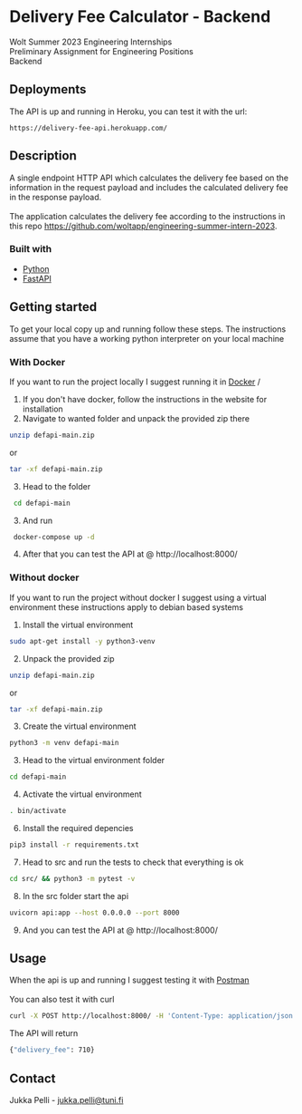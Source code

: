 # Delivery Fee Calculator - Backend
Wolt Summer 2023 Engineering Internships\
Preliminary Assignment for Engineering Positions\
Backend

## Deployments
The API is up and running in Heroku, you can test it with the url:

    https://delivery-fee-api.herokuapp.com/


## Description
A single endpoint HTTP API which calculates the delivery fee based on the information in the request payload and includes the calculated delivery fee in the response payload.\
\
The application calculates the delivery fee according to the instructions in this repo https://github.com/woltapp/engineering-summer-intern-2023.


### Built with
* [Python](https://www.python.org/)
* [FastAPI](https://fastapi.tiangolo.com/)


## Getting started
To get your local copy up and running follow these steps. The instructions assume that you have a working python interpreter on your local machine

### With Docker
If you want to run the project locally I suggest running it in [Docker](https://www.docker.com/) /

1. If you don't have docker, follow the instructions in the website for installation
2. Navigate to wanted folder and unpack the provided zip there
 ```sh
 unzip defapi-main.zip
 ```
 or
 ```sh
 tar -xf defapi-main.zip
 ```
3. Head to the folder
 ```sh
  cd defapi-main
 ```
3. And run
 ```sh
  docker-compose up -d
 ```
4. After that you can test the API at @ http://localhost:8000/

### Without docker
If you want to run the project without docker I suggest using a virtual environment these instructions apply to debian based systems

1. Install the virtual environment
 ```sh
 sudo apt-get install -y python3-venv
 ```
2. Unpack the provided zip
 ```sh
 unzip defapi-main.zip
 ```
 or
 ```sh
 tar -xf defapi-main.zip
 ```
3. Create the virtual environment
 ```sh
 python3 -m venv defapi-main
 ```
3. Head to the virtual environment folder
 ```sh
 cd defapi-main
 ```
4. Activate the virtual environment
 ```sh
 . bin/activate
 ```
6. Install the required depencies
 ```sh
 pip3 install -r requirements.txt
 ```
7. Head to src and run the tests to check that everything is ok
 ```sh
 cd src/ && python3 -m pytest -v
 ```
8. In the src folder start the api
 ```sh
 uvicorn api:app --host 0.0.0.0 --port 8000
 ```
9. And you can test the API at @ http://localhost:8000/


## Usage
 When the api is up and running I suggest testing it with [Postman](https://www.postman.com/)\
 \
 You can also test it with curl
 ```sh
 curl -X POST http://localhost:8000/ -H 'Content-Type: application/json' -d '{"cart_value": 790, "delivery_distance": 2235, "number_of_items": 4, "time": "2021-10-12T13:00:00Z"}'
 ```
 The API will return
 ```sh
 {"delivery_fee": 710}
 ```

## Contact
Jukka Pelli - jukka.pelli@tuni.fi
